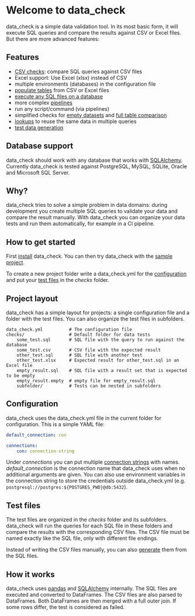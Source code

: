 # Welcome to data_check

data_check is a simple data validation tool. In its most basic form, it will execute SQL queries and compare the results against CSV or Excel files. But there are more advanced features:

## Features

* [CSV checks](csv_checks.md): compare SQL queries against CSV files
* Excel support: Use Excel (xlsx) instead of CSV
* multiple environments (databases) in the configuration file
* [populate tables](usage.md#loading-data-into-tables) from CSV or Excel files
* [execute any SQL files on a database](usage.md#executing-arbitrary-sql-code)
* more complex [pipelines](pipelines.md)
* run any script/command (via pipelines)
* simplified checks for [empty datasets](csv_checks.md#empty-dataset-checks) and [full table comparison](csv_checks.md#full-table-checks)
* [lookups](csv_checks.md#lookups) to reuse the same data in multiple queries
* [test data generation](test_data.md)

## Database support

data_check should work with any database that works with [SQLAlchemy](https://docs.sqlalchemy.org/en/14/dialects/). Currently data_check is tested against PostgreSQL, MySQL, SQLite, Oracle and Microsoft SQL Server.

## Why?

data_check tries to solve a simple problem in data domains: during development you create multiple SQL queries to validate your data and compare the result manually. With data_check you can organize your data tests and run them automatically, for example in a CI pipeline.

## How to get started

First [install](install.md) data_check. You can then try data_check with the [sample project](example.md#data_check-sample-project).

To create a new project folder write a data_check.yml for the [configuration](index.md#configuration) and put your [test files](index.md#test-files) in the _checks_ folder.

## Project layout

data_check has a simple layout for projects: a single configuration file and a folder with the test files. You can also organize the test files in subfolders.

    data_check.yml          # The configuration file
    checks/                 # Default folder for data tests
        some_test.sql       # SQL file with the query to run against the database
        some_test.csv       # CSV file with the expected result
        other_test.sql      # SQL file with another test
        other_test.xlsx     # Expected result for other_test.sql in an Excel file
        empty_result.sql    # SQL file with a result set that is expected to be empty
        empty_result.empty  # empty file for empty_result.sql
        subfolder/          # Tests can be nested in subfolders

## Configuration

data_check uses the data_check.yml file in the current folder for configuration.
This is a simple YAML file:

```yaml
default_connection: con

connections:
    con: connection-string
```

Under _connections_ you can put multiple [connection strings](https://docs.sqlalchemy.org/en/14/core/engines.html) with names. _default_connection_ is the connection name that data_check uses when no additional arguments are given. You can also use environment variables in the connection string to store the credentials outside data_check.yml (e.g. `postgresql://postgres:${POSTGRES_PWD}@db:5432`).

## Test files

The test files are organized in the _checks_ folder and its subfolders. data_check will run the queries for each SQL file in these folders and compare the results with the corresponding CSV files. The CSV file must be named exactly like the SQL file, only with different file endings.

Instead of writing the CSV files manually, you can also [generate](usage.md#generating-expectation-files) them from the SQL files.

## How it works

data_check uses [pandas](https://pandas.pydata.org/) and [SQLAlchemy](https://www.sqlalchemy.org/) internally. The SQL files are executed and converted to DataFrames. The CSV files are also parsed to DataFrames. Both DataFrames are then merged with a full outer join. If some rows differ, the test is considered as failed.
